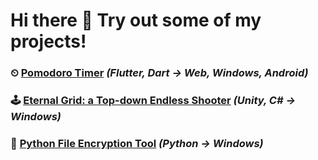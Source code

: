 # Hi there 👋 Try out some of my projects!

### ⏲ [Pomodoro Timer](http://desolaterobot.github.io/pomodoro/) *(Flutter, Dart -> Web, Windows, Android)*
### 🕹 [Eternal Grid: a Top-down Endless Shooter](http://desolaterobot.itch.io/eternal-grid) *(Unity, C# -> Windows)*
### 🔐 [Python File Encryption Tool](https://github.com/desolaterobot/encr) *(Python -> Windows)*
